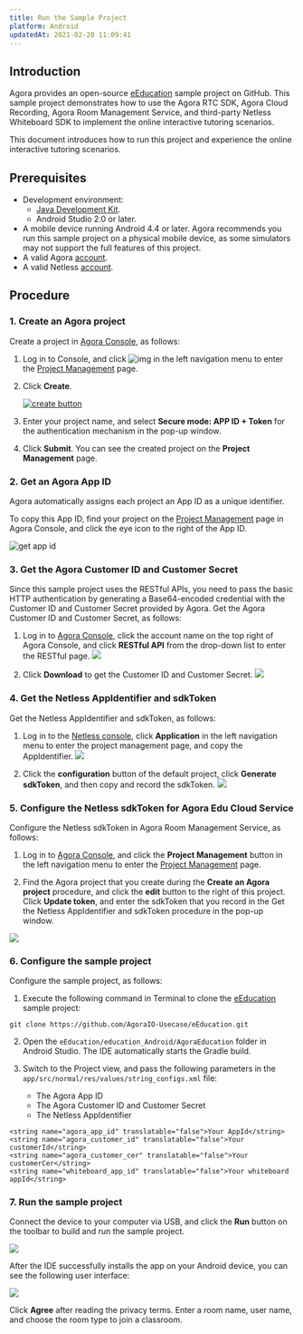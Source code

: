 ```yaml
---
title: Run the Sample Project
platform: Android
updatedAt: 2021-02-20 11:09:41
---
```

## Introduction

Agora provides an open-source [eEducation](https://github.com/AgoraIO-Usecase/eEducation) sample project on GitHub. This sample project demonstrates how to use the Agora RTC SDK, Agora Cloud Recording, Agora Room Management Service, and third-party Netless Whiteboard SDK to implement the online interactive tutoring scenarios.

This document introduces how to run this project and experience the online interactive tutoring scenarios.

## Prerequisites

- Development environment: 
  - [Java Development Kit](https://www.oracle.com/java/technologies/javase-downloads.html).
  - Android Studio 2.0 or later.
- A mobile device running Android 4.4 or later. Agora recommends you run this sample project on a physical mobile device, as some simulators may not support the full features of this project.
- A valid Agora [account](https://sso.agora.io/en/login/).
- A valid Netless [account](https://console.netless.link/en/login/).

## Procedure

### 1. Create an Agora project

Create a project in [Agora Console](https://console.agora.io/), as follows:

1. Log in to Console, and click ![img](https://web-cdn.agora.io/docs-files/1594283671161) in the left navigation menu to enter the [Project Management](https://console.agora.io/projects) page.

2. Click **Create**.

   [![create button](https://web-cdn.agora.io/docs-files/1594949127367)](https://dashboard.agora.io/projects)

3. Enter your project name, and select **Secure mode: APP ID + Token** for the authentication mechanism in the pop-up window.

4. Click **Submit**. You can see the created project on the **Project Management** page.

### 2. Get an Agora App ID

Agora automatically assigns each project an App ID as a unique identifier.

To copy this App ID, find your project on the [Project Management](https://console.agora.io/projects) page in Agora Console, and click the eye icon to the right of the App ID.

![get app id](https://web-cdn.agora.io/docs-files/1602646621028)



### 3. Get the Agora Customer ID and Customer Secret

Since this sample project uses the RESTful APIs, you need to pass the basic HTTP authentication by generating a Base64-encoded credential with the Customer ID and Customer Secret provided by Agora. Get the Agora Customer ID and Customer Secret, as follows:

1. Log in to [Agora Console](https://console.agora.io/), click the account name on the top right of Agora Console, and click **RESTful API** from the drop-down list to enter the RESTful page.
 ![](https://web-cdn.agora.io/docs-files/1605165111848)

2. Click **Download** to get the Customer ID and Customer Secret.
 ![](https://web-cdn.agora.io/docs-files/1605165129648)


### 4. Get the Netless AppIdentifier and sdkToken

Get the Netless AppIdentifier and sdkToken, as follows:

1. Log in to the [Netless console](https://confluence.agoralab.co/pages/viewpage.action?pageId=695421604), click **Application** in the left navigation menu to enter the project management page, and copy the AppIdentifier.
 ![](https://web-cdn.agora.io/docs-files/1605165315575)
 
2. Click the **configuration** button of the default project, click **Generate sdkToken**, and then copy and record the sdkToken.
 ![](https://web-cdn.agora.io/docs-files/1605165336033)

### 5. Configure the Netless sdkToken for Agora Edu Cloud Service

Configure the Netless sdkToken in Agora Room Management Service, as follows:

1. Log in to [Agora Console](https://console.agora.io/), and click the **Project Management** button in the left navigation menu to enter the [Project Management](https://dashboard.agora.io/projects) page.

2. Find the Agora project that you create during the **Create an Agora project** procedure, and click the **edit** button to the right of this project. Click **Update token**, and enter the sdkToken that you record in the Get the Netless AppIdentifier and sdkToken procedure in the pop-up window.

 ![](https://web-cdn.agora.io/docs-files/1605166492585)

### 6. Configure the sample project

Configure the sample project, as follows:

1. Execute the following command in Terminal to clone the [eEducation](https://github.com/AgoraIO-Usecase/eEducation) sample project:
 ```
git clone https://github.com/AgoraIO-Usecase/eEducation.git
```
2. Open the `eEducation/education_Android/AgoraEducation` folder in Android Studio. The IDE automatically starts the Gradle build.

3. Switch to the Project view, and pass the following parameters in the `app/src/normal/res/values/string_configs.xml` file:
   - The Agora App ID
   - The Agora Customer ID and Customer Secret
   - The Netless AppIdentifier
 ```
<string name="agora_app_id" translatable="false">Your AppId</string>
<string name="agora_customer_id" translatable="false">Your customerId</string>
<string name="agora_customer_cer" translatable="false">Your customerCer</string>
<string name="whiteboard_app_id" translatable="false">Your whiteboard appId</string>
```

### 7. Run the sample project

Connect the device to your computer via USB, and click the **Run** button on the toolbar to build and run the sample project.

![](https://web-cdn.agora.io/docs-files/1603975701953)

After the IDE successfully installs the app on your Android device, you can see the following user interface:

![](https://web-cdn.agora.io/docs-files/1605166648341)

Click **Agree** after reading the privacy terms. Enter a room name, user name, and choose the room type to join a classroom.